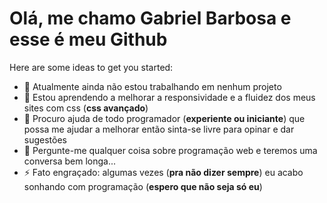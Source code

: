 # Olá, me chamo Gabriel Barbosa e esse é meu Github


Here are some ideas to get you started:

- 🔭 Atualmente ainda não estou trabalhando em nenhum projeto 
- 🌱 Estou aprendendo a melhorar a responsividade e a fluidez dos meus sites com css (**css avançado**) 
- 🤔 Procuro ajuda de todo programador (**experiente ou iniciante**) que possa me ajudar a melhorar então sinta-se livre para opinar e dar sugestões
- 💬 Pergunte-me qualquer coisa sobre programação web e teremos uma conversa bem longa...
- ⚡ Fato engraçado: algumas vezes (**pra não dizer sempre**) eu acabo sonhando com programação (**espero que não seja só eu**)
